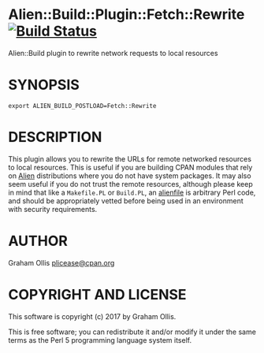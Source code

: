 # Alien::Build::Plugin::Fetch::Rewrite [![Build Status](https://secure.travis-ci.org/plicease/Alien-Build-Plugin-Fetch-Rewrite.png)](http://travis-ci.org/plicease/Alien-Build-Plugin-Fetch-Rewrite)

Alien::Build plugin to rewrite network requests to local resources

# SYNOPSIS

    export ALIEN_BUILD_POSTLOAD=Fetch::Rewrite

# DESCRIPTION

This plugin allows you to rewrite the URLs for remote networked resources
to local resources.  This is useful if you are building CPAN modules that
rely on [Alien](https://metacpan.org/pod/Alien) distributions where you do not have system packages.  It
may also seem useful if you do not trust the remote resources, although
please keep in mind that like a `Makefile.PL` or `Build.PL`, an [alienfile](https://metacpan.org/pod/alienfile)
is arbitrary Perl code, and should be appropriately vetted before being
used in an environment with security requirements.

# AUTHOR

Graham Ollis <plicease@cpan.org>

# COPYRIGHT AND LICENSE

This software is copyright (c) 2017 by Graham Ollis.

This is free software; you can redistribute it and/or modify it under
the same terms as the Perl 5 programming language system itself.
